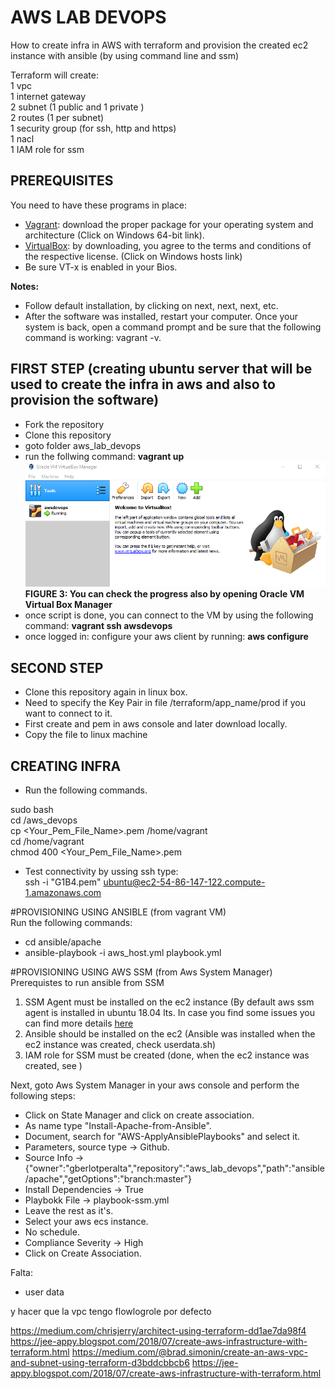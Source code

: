 # AWS LAB DEVOPS
How to create infra in AWS with terraform and provision the created ec2 instance with ansible (by using command line and ssm)

Terraform will create:  
1 vpc  
1 internet gateway  
2 subnet (1 public and 1 private )  
2 routes (1 per subnet)  
1 security group (for ssh, http and https)  
1 nacl  
1 IAM role for ssm  

## PREREQUISITES
You need to have these programs in place:
-  [Vagrant](https://www.vagrantup.com/downloads.html): download the proper package for your operating system and architecture (Click on Windows 64-bit link). 
-  [VirtualBox](https://www.virtualbox.org/wiki/Downloads): by downloading, you agree to the terms and conditions of the respective license. (Click on Windows hosts link)  
- Be sure VT-x is enabled in your Bios.

**Notes:**
- Follow default installation, by clicking on next, next, next, etc.
- After the software was installed, restart your computer. Once your system is back, open a command prompt and be sure that the following command is working: vagrant -v.


## FIRST STEP (creating ubuntu server that will be used to create the infra in aws and also to provision the software)

- Fork the repository
- Clone this repository
- goto folder aws_lab_devops
- run the follwing command: **vagrant up**
![Server was created with vagrant in virtual box](./images/image01.png)  
**FIGURE 3: You can check the progress also by opening Oracle VM Virtual Box Manager**
- once script is done, you can connect to the VM by using the following command: **vagrant ssh awsdevops**
- once logged in: configure your aws client by running: **aws configure**

## SECOND STEP
- Clone this repository again in linux box. 
- Need to specify the Key Pair in file /terraform/app_name/prod if you want to connect to it. 
- First create and pem in aws console and later download locally.  
- Copy the file to linux machine  


## CREATING INFRA

- Run the following commands.

sudo bash  
cd /aws_devops    
cp <Your_Pem_File_Name>.pem /home/vagrant  
cd /home/vagrant  
chmod 400 <Your_Pem_File_Name>.pem  

- Test connectivity by ussing ssh type:  
ssh -i "G1B4.pem" ubuntu@ec2-54-86-147-122.compute-1.amazonaws.com


#PROVISIONING USING ANSIBLE (from vagrant VM)  
Run the following commands:  
- cd ansible/apache  
- ansible-playbook -i aws_host.yml playbook.yml



#PROVISIONING USING AWS SSM (from Aws System Manager)
Prerequistes to run ansible from SSM 
1) SSM Agent must be installed on the ec2 instance (By default aws ssm agent is installed in ubuntu 18.04 lts. In case you find some issues you can find more details [here](https://docs.aws.amazon.com/systems-manager/latest/userguide/sysman-manual-agent-install.html#agent-install-ubuntu)
2) Ansible should be installed on the ec2 (Ansible was installed when the ec2 instance was created, check userdata.sh)
3) IAM role for SSM must be created (done, when the ec2 instance was created, see )


Next, goto Aws System Manager in your aws console and perform the following steps:  
- Click on State Manager and click on create association.  
- As name type "Install-Apache-from-Ansible".  
- Document, search for "AWS-ApplyAnsiblePlaybooks" and select it.  
- Parameters, source type -> Github.  
- Source Info -> {"owner":"gberlotperalta","repository":"aws_lab_devops","path":"ansible/apache","getOptions":"branch:master"}  
- Install Dependencies -> True  
- Playbokk File -> playbook-ssm.yml
- Leave the rest as it's.  
- Select your aws ecs instance.  
- No schedule. 
- Compliance Severity -> High 
- Click on Create Association.


Falta: 
- user data

y hacer que la vpc tengo flowlogrole por defecto

https://medium.com/chrisjerry/architect-using-terraform-dd1ae7da98f4
https://jee-appy.blogspot.com/2018/07/create-aws-infrastructure-with-terraform.html
https://medium.com/@brad.simonin/create-an-aws-vpc-and-subnet-using-terraform-d3bddcbbcb6
https://jee-appy.blogspot.com/2018/07/create-aws-infrastructure-with-terraform.html
